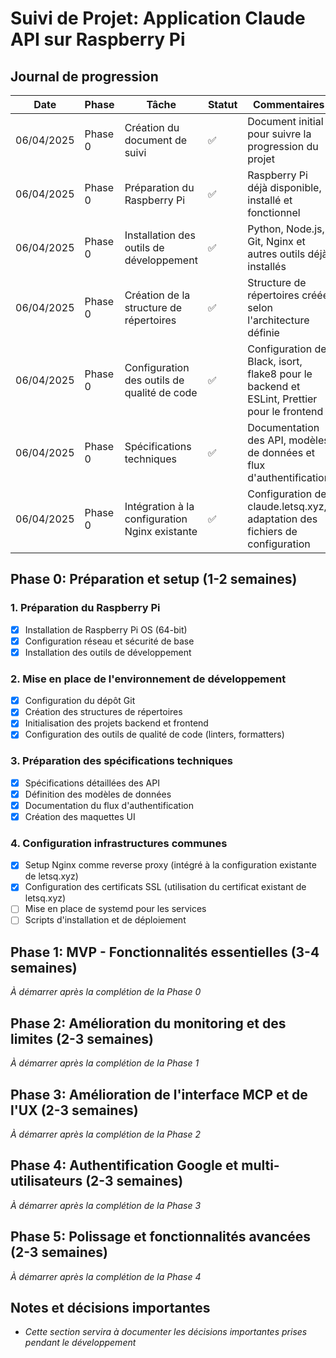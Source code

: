 # Suivi de Projet: Application Claude API sur Raspberry Pi

## Journal de progression

| Date | Phase | Tâche | Statut | Commentaires |
|------|-------|-------|--------|-------------|
| 06/04/2025 | Phase 0 | Création du document de suivi | ✅ | Document initial pour suivre la progression du projet |
| 06/04/2025 | Phase 0 | Préparation du Raspberry Pi | ✅ | Raspberry Pi déjà disponible, installé et fonctionnel |
| 06/04/2025 | Phase 0 | Installation des outils de développement | ✅ | Python, Node.js, Git, Nginx et autres outils déjà installés |
| 06/04/2025 | Phase 0 | Création de la structure de répertoires | ✅ | Structure de répertoires créée selon l'architecture définie |
| 06/04/2025 | Phase 0 | Configuration des outils de qualité de code | ✅ | Configuration de Black, isort, flake8 pour le backend et ESLint, Prettier pour le frontend |
| 06/04/2025 | Phase 0 | Spécifications techniques | ✅ | Documentation des API, modèles de données et flux d'authentification
| 06/04/2025 | Phase 0 | Intégration à la configuration Nginx existante | ✅ | Configuration de claude.letsq.xyz, adaptation des fichiers de configuration

## Phase 0: Préparation et setup (1-2 semaines)

### 1. Préparation du Raspberry Pi
- [x] Installation de Raspberry Pi OS (64-bit)
- [x] Configuration réseau et sécurité de base
- [x] Installation des outils de développement

### 2. Mise en place de l'environnement de développement
- [x] Configuration du dépôt Git
- [x] Création des structures de répertoires
- [x] Initialisation des projets backend et frontend
- [x] Configuration des outils de qualité de code (linters, formatters)

### 3. Préparation des spécifications techniques
- [x] Spécifications détaillées des API
- [x] Définition des modèles de données
- [x] Documentation du flux d'authentification
- [x] Création des maquettes UI

### 4. Configuration infrastructures communes
- [x] Setup Nginx comme reverse proxy (intégré à la configuration existante de letsq.xyz)
- [x] Configuration des certificats SSL (utilisation du certificat existant de letsq.xyz)
- [ ] Mise en place de systemd pour les services
- [ ] Scripts d'installation et de déploiement

## Phase 1: MVP - Fonctionnalités essentielles (3-4 semaines)
*À démarrer après la complétion de la Phase 0*

## Phase 2: Amélioration du monitoring et des limites (2-3 semaines)
*À démarrer après la complétion de la Phase 1*

## Phase 3: Amélioration de l'interface MCP et de l'UX (2-3 semaines)
*À démarrer après la complétion de la Phase 2*

## Phase 4: Authentification Google et multi-utilisateurs (2-3 semaines)
*À démarrer après la complétion de la Phase 3*

## Phase 5: Polissage et fonctionnalités avancées (2-3 semaines)
*À démarrer après la complétion de la Phase 4*

## Notes et décisions importantes
- *Cette section servira à documenter les décisions importantes prises pendant le développement*

